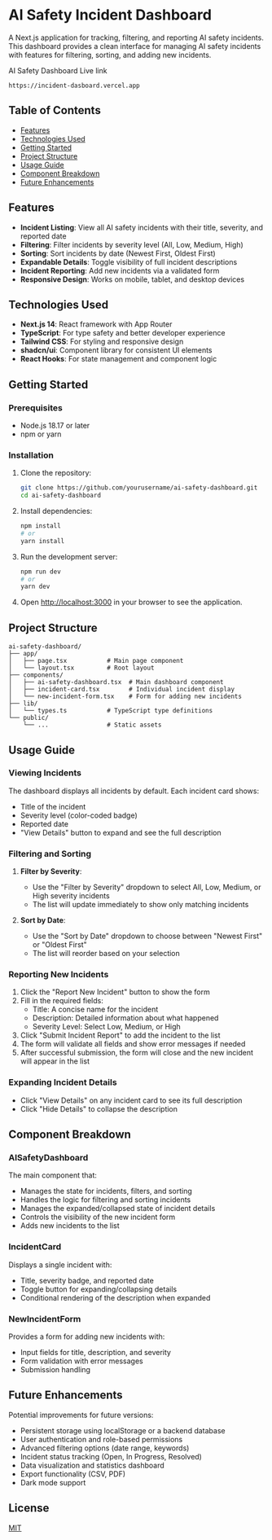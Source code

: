 # AI Safety Incident Dashboard

A Next.js application for tracking, filtering, and reporting AI safety incidents. This dashboard provides a clean interface for managing AI safety incidents with features for filtering, sorting, and adding new incidents.

AI Safety Dashboard Live link
```
https://incident-dasboard.vercel.app
```
## Table of Contents

- [Features](#features)
- [Technologies Used](#technologies-used)
- [Getting Started](#getting-started)
- [Project Structure](#project-structure)
- [Usage Guide](#usage-guide)
- [Component Breakdown](#component-breakdown)
- [Future Enhancements](#future-enhancements)

## Features

- **Incident Listing**: View all AI safety incidents with their title, severity, and reported date
- **Filtering**: Filter incidents by severity level (All, Low, Medium, High)
- **Sorting**: Sort incidents by date (Newest First, Oldest First)
- **Expandable Details**: Toggle visibility of full incident descriptions
- **Incident Reporting**: Add new incidents via a validated form
- **Responsive Design**: Works on mobile, tablet, and desktop devices

## Technologies Used

- **Next.js 14**: React framework with App Router
- **TypeScript**: For type safety and better developer experience
- **Tailwind CSS**: For styling and responsive design
- **shadcn/ui**: Component library for consistent UI elements
- **React Hooks**: For state management and component logic

## Getting Started

### Prerequisites

- Node.js 18.17 or later
- npm or yarn

### Installation

1. Clone the repository:
   ```bash
   git clone https://github.com/yourusername/ai-safety-dashboard.git
   cd ai-safety-dashboard
   ```

2. Install dependencies:
   ```bash
   npm install
   # or
   yarn install
   ```

3. Run the development server:
   ```bash
   npm run dev
   # or
   yarn dev
   ```

4. Open [http://localhost:3000](http://localhost:3000) in your browser to see the application.

## Project Structure

```
ai-safety-dashboard/
├── app/
│   ├── page.tsx           # Main page component
│   └── layout.tsx         # Root layout
├── components/
│   ├── ai-safety-dashboard.tsx  # Main dashboard component
│   ├── incident-card.tsx        # Individual incident display
│   └── new-incident-form.tsx    # Form for adding new incidents
├── lib/
│   └── types.ts           # TypeScript type definitions
└── public/
    └── ...                # Static assets
```

## Usage Guide

### Viewing Incidents

The dashboard displays all incidents by default. Each incident card shows:
- Title of the incident
- Severity level (color-coded badge)
- Reported date
- "View Details" button to expand and see the full description

### Filtering and Sorting

1. **Filter by Severity**:
   - Use the "Filter by Severity" dropdown to select All, Low, Medium, or High severity incidents
   - The list will update immediately to show only matching incidents

2. **Sort by Date**:
   - Use the "Sort by Date" dropdown to choose between "Newest First" or "Oldest First"
   - The list will reorder based on your selection

### Reporting New Incidents

1. Click the "Report New Incident" button to show the form
2. Fill in the required fields:
   - Title: A concise name for the incident
   - Description: Detailed information about what happened
   - Severity Level: Select Low, Medium, or High
3. Click "Submit Incident Report" to add the incident to the list
4. The form will validate all fields and show error messages if needed
5. After successful submission, the form will close and the new incident will appear in the list

### Expanding Incident Details

- Click "View Details" on any incident card to see its full description
- Click "Hide Details" to collapse the description

## Component Breakdown

### AISafetyDashboard

The main component that:
- Manages the state for incidents, filters, and sorting
- Handles the logic for filtering and sorting incidents
- Manages the expanded/collapsed state of incident details
- Controls the visibility of the new incident form
- Adds new incidents to the list

### IncidentCard

Displays a single incident with:
- Title, severity badge, and reported date
- Toggle button for expanding/collapsing details
- Conditional rendering of the description when expanded

### NewIncidentForm

Provides a form for adding new incidents with:
- Input fields for title, description, and severity
- Form validation with error messages
- Submission handling

## Future Enhancements

Potential improvements for future versions:

- Persistent storage using localStorage or a backend database
- User authentication and role-based permissions
- Advanced filtering options (date range, keywords)
- Incident status tracking (Open, In Progress, Resolved)
- Data visualization and statistics dashboard
- Export functionality (CSV, PDF)
- Dark mode support

## License

[MIT](LICENSE)
